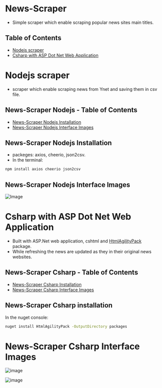 # News-Scraper
- Simple scraper which enable scraping popular news sites main titles.


## Table of Contents
- [Nodejs scraper](#nodejs-scraper)
- [Csharp with ASP Dot Net Web Application](#csharp-with-asp-dot-net-web-application)

# Nodejs scraper
- scraper which enable scraping news from Ynet and saving them in csv file.
  
## News-Scraper Nodejs - Table of Contents
- [News-Scraper Nodejs Installation](#news-scraper-nodejs-installation)
- [News-Scraper Nodejs Interface Images](#news-scraper-nodejs-interface-images)

## News-Scraper Nodejs Installation
- packeges: axios, cheerio, json2csv.
- In the terminal:
```bash
npm install axios cheerio json2csv
```

## News-Scraper Nodejs Interface Images
![Image](https://github.com/shokerm/news-scraper/blob/master/news-scraper%20-%20C%23/NewsScraper/assets/20231011-185323.gif)

# Csharp with ASP Dot Net Web Application 
- Built with ASP.Net web application, cshtml and [HtmlAgilityPack](https://html-agility-pack.net/) package.
- While refreshing the news are updated as they in their original news websites.
  
## News-Scraper Csharp - Table of Contents
- [News-Scraper Csharp Installation](#news-scraper-csharp-installation)
- [News-Scraper Csharp Interface Images](#news-scraper-csharp-interface-images)  
  
## News-Scraper Csharp installation
In the nuget console:
```bash
nuget install HtmlAgilityPack -OutputDirectory packages
```
# News-Scraper Csharp Interface Images
![image](https://github.com/shokerm/news-scraper/assets/96984377/7523e8d8-507b-40b4-9842-82750f6ccd40)

![image](https://github.com/shokerm/news-scraper/blob/8ffd52652247c5c0388bf6cea57aeec825e8bb0b/NewsScraper/assets/Untitled.gif)


